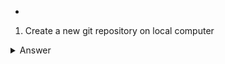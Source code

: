 - 

1) Create a new git repository on local computer

<details><summary>Answer</summary>
<p>
  
```
$ mkdir myDir
$ cd myDir
$ git init
```
</p>
</details>
